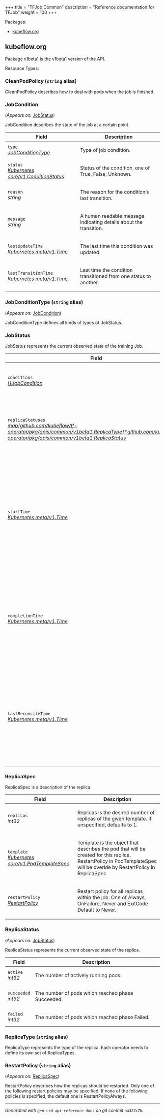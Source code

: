 +++
title = "TFJob Common"
description = "Reference documentation for TFJob"
weight = 100
+++
<p>Packages:</p>
<ul>
<li>
<a href="#kubeflow.org">kubeflow.org</a>
</li>
</ul>
<h2 id="kubeflow.org">kubeflow.org</h2>
<p>
<p>Package v1beta1 is the v1beta1 version of the API.</p>
</p>
Resource Types:
<ul></ul>
<h3 id="CleanPodPolicy">CleanPodPolicy
(<code>string</code> alias)</p></h3>
<p>
<p>CleanPodPolicy describes how to deal with pods when the job is finished.</p>
</p>
<h3 id="JobCondition">JobCondition
</h3>
<p>
(<em>Appears on:</em>
<a href="#JobStatus">JobStatus</a>)
</p>
<p>
<p>JobCondition describes the state of the job at a certain point.</p>
</p>
<table>
<thead>
<tr>
<th>Field</th>
<th>Description</th>
</tr>
</thead>
<tbody>
<tr>
<td>
<code>type</code></br>
<em>
<a href="#JobConditionType">
JobConditionType
</a>
</em>
</td>
<td>
<p>Type of job condition.</p>
</td>
</tr>
<tr>
<td>
<code>status</code></br>
<em>
<a href="https://kubernetes.io/docs/reference/generated/kubernetes-api/v1.13/#conditionstatus-v1-core">
Kubernetes core/v1.ConditionStatus
</a>
</em>
</td>
<td>
<p>Status of the condition, one of True, False, Unknown.</p>
</td>
</tr>
<tr>
<td>
<code>reason</code></br>
<em>
string
</em>
</td>
<td>
<p>The reason for the condition&rsquo;s last transition.</p>
</td>
</tr>
<tr>
<td>
<code>message</code></br>
<em>
string
</em>
</td>
<td>
<p>A human readable message indicating details about the transition.</p>
</td>
</tr>
<tr>
<td>
<code>lastUpdateTime</code></br>
<em>
<a href="https://kubernetes.io/docs/reference/generated/kubernetes-api/v1.13/#time-v1-meta">
Kubernetes meta/v1.Time
</a>
</em>
</td>
<td>
<p>The last time this condition was updated.</p>
</td>
</tr>
<tr>
<td>
<code>lastTransitionTime</code></br>
<em>
<a href="https://kubernetes.io/docs/reference/generated/kubernetes-api/v1.13/#time-v1-meta">
Kubernetes meta/v1.Time
</a>
</em>
</td>
<td>
<p>Last time the condition transitioned from one status to another.</p>
</td>
</tr>
</tbody>
</table>
<h3 id="JobConditionType">JobConditionType
(<code>string</code> alias)</p></h3>
<p>
(<em>Appears on:</em>
<a href="#JobCondition">JobCondition</a>)
</p>
<p>
<p>JobConditionType defines all kinds of types of JobStatus.</p>
</p>
<h3 id="JobStatus">JobStatus
</h3>
<p>
<p>JobStatus represents the current observed state of the training Job.</p>
</p>
<table>
<thead>
<tr>
<th>Field</th>
<th>Description</th>
</tr>
</thead>
<tbody>
<tr>
<td>
<code>conditions</code></br>
<em>
<a href="#JobCondition">
[]JobCondition
</a>
</em>
</td>
<td>
<p>Conditions is an array of current observed job conditions.</p>
</td>
</tr>
<tr>
<td>
<code>replicaStatuses</code></br>
<em>
<a href="#ReplicaStatus">
map[github.com/kubeflow/tf-operator/pkg/apis/common/v1beta1.ReplicaType]*github.com/kubeflow/tf-operator/pkg/apis/common/v1beta1.ReplicaStatus
</a>
</em>
</td>
<td>
<p>ReplicaStatuses is map of ReplicaType and ReplicaStatus,
specifies the status of each replica.</p>
</td>
</tr>
<tr>
<td>
<code>startTime</code></br>
<em>
<a href="https://kubernetes.io/docs/reference/generated/kubernetes-api/v1.13/#time-v1-meta">
Kubernetes meta/v1.Time
</a>
</em>
</td>
<td>
<p>Represents time when the job was acknowledged by the job controller.
It is not guaranteed to be set in happens-before order across separate operations.
It is represented in RFC3339 form and is in UTC.</p>
</td>
</tr>
<tr>
<td>
<code>completionTime</code></br>
<em>
<a href="https://kubernetes.io/docs/reference/generated/kubernetes-api/v1.13/#time-v1-meta">
Kubernetes meta/v1.Time
</a>
</em>
</td>
<td>
<p>Represents time when the job was completed. It is not guaranteed to
be set in happens-before order across separate operations.
It is represented in RFC3339 form and is in UTC.</p>
</td>
</tr>
<tr>
<td>
<code>lastReconcileTime</code></br>
<em>
<a href="https://kubernetes.io/docs/reference/generated/kubernetes-api/v1.13/#time-v1-meta">
Kubernetes meta/v1.Time
</a>
</em>
</td>
<td>
<p>Represents last time when the job was reconciled. It is not guaranteed to
be set in happens-before order across separate operations.
It is represented in RFC3339 form and is in UTC.</p>
</td>
</tr>
</tbody>
</table>
<h3 id="ReplicaSpec">ReplicaSpec
</h3>
<p>
<p>ReplicaSpec is a description of the replica</p>
</p>
<table>
<thead>
<tr>
<th>Field</th>
<th>Description</th>
</tr>
</thead>
<tbody>
<tr>
<td>
<code>replicas</code></br>
<em>
int32
</em>
</td>
<td>
<p>Replicas is the desired number of replicas of the given template.
If unspecified, defaults to 1.</p>
</td>
</tr>
<tr>
<td>
<code>template</code></br>
<em>
<a href="https://kubernetes.io/docs/reference/generated/kubernetes-api/v1.13/#podtemplatespec-v1-core">
Kubernetes core/v1.PodTemplateSpec
</a>
</em>
</td>
<td>
<p>Template is the object that describes the pod that
will be created for this replica. RestartPolicy in PodTemplateSpec
will be overide by RestartPolicy in ReplicaSpec</p>
</td>
</tr>
<tr>
<td>
<code>restartPolicy</code></br>
<em>
<a href="#RestartPolicy">
RestartPolicy
</a>
</em>
</td>
<td>
<p>Restart policy for all replicas within the job.
One of Always, OnFailure, Never and ExitCode.
Default to Never.</p>
</td>
</tr>
</tbody>
</table>
<h3 id="ReplicaStatus">ReplicaStatus
</h3>
<p>
(<em>Appears on:</em>
<a href="#JobStatus">JobStatus</a>)
</p>
<p>
<p>ReplicaStatus represents the current observed state of the replica.</p>
</p>
<table>
<thead>
<tr>
<th>Field</th>
<th>Description</th>
</tr>
</thead>
<tbody>
<tr>
<td>
<code>active</code></br>
<em>
int32
</em>
</td>
<td>
<p>The number of actively running pods.</p>
</td>
</tr>
<tr>
<td>
<code>succeeded</code></br>
<em>
int32
</em>
</td>
<td>
<p>The number of pods which reached phase Succeeded.</p>
</td>
</tr>
<tr>
<td>
<code>failed</code></br>
<em>
int32
</em>
</td>
<td>
<p>The number of pods which reached phase Failed.</p>
</td>
</tr>
</tbody>
</table>
<h3 id="ReplicaType">ReplicaType
(<code>string</code> alias)</p></h3>
<p>
<p>ReplicaType represents the type of the replica. Each operator needs to define its
own set of ReplicaTypes.</p>
</p>
<h3 id="RestartPolicy">RestartPolicy
(<code>string</code> alias)</p></h3>
<p>
(<em>Appears on:</em>
<a href="#ReplicaSpec">ReplicaSpec</a>)
</p>
<p>
<p>RestartPolicy describes how the replicas should be restarted.
Only one of the following restart policies may be specified.
If none of the following policies is specified, the default one
is RestartPolicyAlways.</p>
</p>
<hr/>
<p><em>
Generated with <code>gen-crd-api-reference-docs</code>
on git commit <code>aa322c7b</code>.
</em></p>

